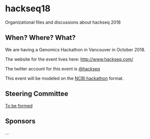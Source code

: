 # hackseq18

Organizational files and discussions about hackseq 2018

## When? Where? What?  
We are having a Genomics Hackathon in Vancouver in October 2018. 

The website for the event lives here: http://www.hackseq.com/

The twitter account for this event is [@hackseq](https://twitter.com/search?f=tweets&q=hackseq)

This event will be modeled on the [NCBI hackathon](https://github.com/NCBI-Hackathons) format.

## Steering Committee

[To be formed](https://github.com/hackseq/hackseq18/issues/1)

## Sponsors

...

